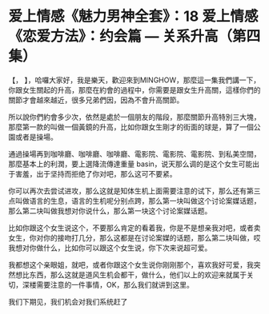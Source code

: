# 爱上情感《魅力男神全套》：18 爱上情感《恋爱方法》：约会篇 — 关系升高（第四集）

【， 】，哈囉大家好，我是樂天，歡迎來到MINGHOW，那麼這一集我們講一下，你跟女生關起的升高，那麼在約會的過程中，你需要是跟女生升高關，這樣你們的關節才會越來越近，很多兄弟們因，因為不會升高關節。

所以說你們約會多少次，依然是處於一個朋友的階段，那麼關節升高特別三大塊，那麼第一款的叫做一個黃鏡的升高，比如你跟女生剛才的街面的球是，算了一個公園或者是操場。

通過操場再到咖啡廳、咖啡廳、咖啡廳、電影院、電影院、電影院、到私美空間，那麼基本上的利潤，要上選降流傳達重量 basin，说天那么调的是这个女生可能出于害羞，出于坚持而拒绝了你对吧，那么这可不要紧。

你可以再次去尝试进攻，那么这就是知体生机上面需要注意的试下，那么还有第三点叫做语言的生息，语言的生机呢分别点跨，那么第一块叫做这个讨论案媒话题，那么第二块叫做我想对你说什么，那么第一块这个讨论案媒话题。

比如你跟这个女生说这个，不要那么肯定的看着我，你是不是想亲我对吧，或者卖女生，你对你的接吻打几分，那么这都是在讨论案媒的话题，那么第二块叫做，哎我想对你做什么，比如你可以跟这个女生说，你下次来说超可爱。

我都想这个亲眼姐，就吧，或者你跟这个女生说你刚刚那个，喜欢我好可爱，我突然想比东西，那么这就是道风生机会都干，做什么，他们以上的欢迎来就属于关切，深楼需要注意的一件事情，OK，那么我们就讲到这里。

我们下期见，我们机会对我们系统赶了